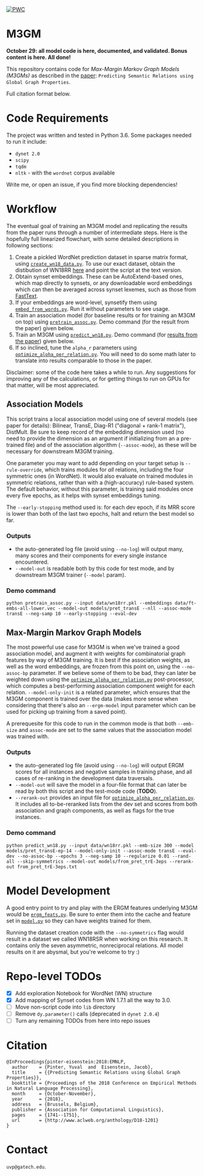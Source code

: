 [![PWC](https://img.shields.io/endpoint.svg?url=https://paperswithcode.com/badge/predicting-semantic-relations-using-global/link-prediction-wn18rr)](https://paperswithcode.com/sota/link-prediction-wn18rr?p=predicting-semantic-relations-using-global)
# M3GM

**October 29: all model code is here, documented, and validated. Bonus content is here. All done!**

This repository contains code for *Max-Margin Markov Graph Models (M3GMs)* as described in the [paper](http://www.aclweb.org/anthology/D18-1201): `Predicting Semantic Relations using Global Graph Properties`.

Full citation format below.

# Code Requirements

The project was written and tested in Python 3.6. Some packages needed to run it include:
* `dynet 2.0`
* `scipy`
* `tqdm`
* `nltk` - with the `wordnet` corpus available

Write me, or open an issue, if you find more blocking dependencies!

# Workflow

The eventual goal of training an M3GM model and replicating the results from the paper runs through a number of intermediate steps. Here is the hopefully full linearized flowchart, with some detailed descriptions in following sections:
1. Create a pickled WordNet prediction dataset in sparse matrix format, using [`create_wn18_data.py`](create_wn18_data.py). To use our exact dataset, obtain the distibution of WN18RR [here](https://github.com/villmow/datasets_knowledge_embedding/tree/master/WN18RR) and point the script at the text version.
1. Obtain synset embeddings. These can be AutoExtend-based ones, which map directly to synsets, or any downloadable word embeddings which can then be averaged across synset lexemes, such as those from [FastText](https://fasttext.cc/).
  1. If your embeddings are word-level, synsetify them using [`embed_from_words.py`](embed_from_words.py). Run it without parameters to see usage.
1. Train an association model (for baseline results or for training an M3GM on top) using [`pretrain_assoc.py`](pretrain_assoc.py). Demo command (for the result from the paper) given below.
1. Train an M3GM using [`predict_wn18.py`](predict_wn18.py). Demo command (for [results from the paper](https://nlpprogress.com/relation_prediction.html)) given below.
  1. If so inclined, tune the `alpha_r` parameters using [`optimize_alpha_per_relation.py`](optimize_alpha_per_relation.py). You will need to do some math later to translate into results comparable to those in the paper.

Disclaimer: some of the code here takes a while to run. Any suggestions for improving any of the calculations, or for getting things to run on GPUs for that matter, will be most appreciated.

## Association Models

This script trains a local association model using one of several models (see paper for details): Bilinear, TransE, Diag-R1 ("diagonal + rank-1 matrix"), DistMult.
Be sure to keep record of the embedding dimension used (no need to provide the dimension as an argument if initializing from an a pre-trained file) and of the association algorithm (`--assoc-mode`), as these will be necessary for downstream M3GM training.

One parameter you may want to add depending on your target setup is `--rule-override`, which trains modules for *all* relations, including the four symmetric ones (in WordNet).
It would also evaluate on trained modules in symmetric relations, rather than with a (high-accuracy) rule-based system.
The default behavior, without this parameter, is training said modules once every five epochs, as it helps with synset embeddings tuning.

The `--early-stopping` method used is: for each dev epoch, if its MRR score is lower than both of the last two epochs, halt and return the best model so far.

### Outputs
* the auto-generated log file (avoid using `--no-log`) will output many, many scores and their components for every single instance encountered.
* `--model-out` is readable both by this code for test mode, and by downstream M3GM trainer (`--model` param).

### Demo command
```
python pretrain_assoc.py --input data/wn18rr.pkl --embeddings data/ft-embs-all-lower.vec --model-out models/pret_transE --nll --assoc-mode transE --neg-samp 10 --early-stopping --eval-dev
```

## Max-Margin Markov Graph Models

The most powerful use case for M3GM is when we've trained a good association model, and augment it with weights for combinatorial graph features by way of M3GM training.
It is best if the association weights, as well as the word embeddings, are frozen from this point on, using the `--no-assoc-bp` parameter. If we believe some of them to be bad, they can later be weighted down using the [`optimize_alpha_per_relation.py`](optimize_alpha_per_relation.py) post-processor, which computes a best-performing association component weight for each relation.
`--model-only-init` is a related parameter, which ensures that the M3GM component is trained over the data (makes more sense when considering that there's also an `--ergm-model` input parameter which can be used for picking up training from a saved point).

A prerequesite for this code to run in the common mode is that both `--emb-size` and `assoc-mode` are set to the same values that the association model was trained with.

### Outputs
* the auto-generated log file (avoid using `--no-log`) will output ERGM scores for all instances and negative samples in training phase, and all cases of re-ranking in the development data traversals.
* `--model-out` will save the model in a four-file format that can later be read by both this script and the test-mode code (**TODO**).
* `--rerank-out` provides an input file for [`optimize_alpha_per_relation.py`](optimize_alpha_per_relation.py). It includes all to-be-reranked lists from the dev set and scores from both association and graph components, as well as flags for the true instances.

### Demo command
```
python predict_wn18.py --input data/wn18rr.pkl --emb-size 300 --model models/pret_transE-ep-14 --model-only-init --assoc-mode transE --eval-dev --no-assoc-bp --epochs 3 --neg-samp 10 --regularize 0.01 --rand-all --skip-symmetrics --model-out models/from_pret_trE-3eps --rerank-out from_pret_trE-3eps.txt
```

# Model Development

A good entry point to try and play with the ERGM features underlying M3GM would be [`ergm_feats.py`](ergm_feats.py). Be sure to enter them into the cache and feature set in [`model.py`](model.py) so they can have weights trained for them.

Running the dataset creation code with the `--no-symmetrics` flag would result in a dataset we called WN18RSR when working on this research. It contains only the seven asymmetric, nonreciprocal relations. All model results on it are abysmal, but you're welcome to try :)

# Repo-level TODOs

- [X] Add exploration Notebook for WordNet (WN) structure
- [X] Add mapping of Synset codes from WN 1.7.1 all the way to 3.0.
- [ ] Move non-script code into `lib` directory
- [ ] Remove `dy.parameter()` calls (deprecated in `dynet 2.0.4`)
- [ ] Turn any remaining TODOs from here into repo issues

# Citation

```
@InProceedings{pinter-eisenstein:2018:EMNLP,
  author    = {Pinter, Yuval  and  Eisenstein, Jacob},
  title     = {{Predicting Semantic Relations using Global Graph Properties}},
  booktitle = {Proceedings of the 2018 Conference on Empirical Methods in Natural Language Processing},
  month     = {October-November},
  year      = {2018},
  address   = {Brussels, Belgium},
  publisher = {Association for Computational Linguistics},
  pages     = {1741--1751},
  url       = {http://www.aclweb.org/anthology/D18-1201}
}
```

# Contact
`uvp@gatech.edu`.
